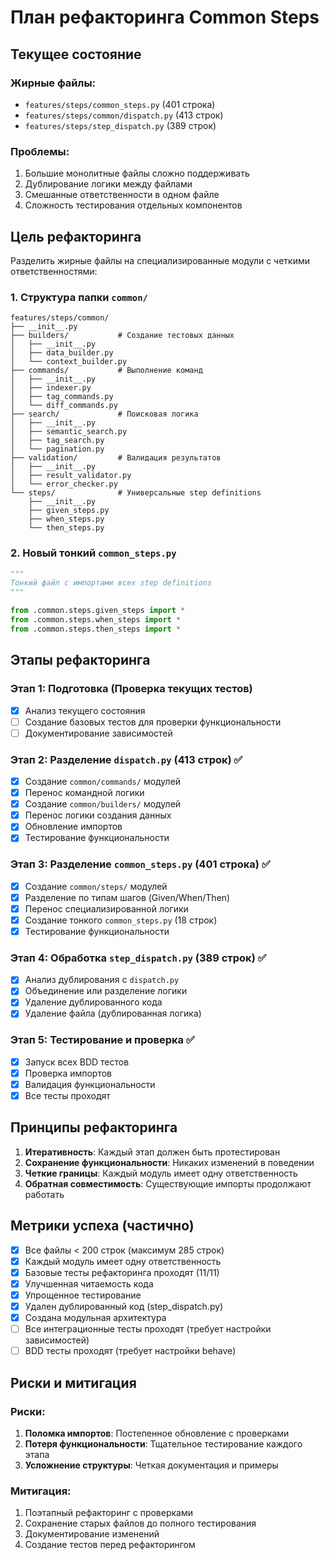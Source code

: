 # План рефакторинга Common Steps

## Текущее состояние

### Жирные файлы:
- `features/steps/common_steps.py` (401 строка)
- `features/steps/common/dispatch.py` (413 строк)
- `features/steps/step_dispatch.py` (389 строк)

### Проблемы:
1. Большие монолитные файлы сложно поддерживать
2. Дублирование логики между файлами
3. Смешанные ответственности в одном файле
4. Сложность тестирования отдельных компонентов

## Цель рефакторинга

Разделить жирные файлы на специализированные модули с четкими ответственностями:

### 1. Структура папки `common/`

```
features/steps/common/
├── __init__.py
├── builders/           # Создание тестовых данных
│   ├── __init__.py
│   ├── data_builder.py
│   └── context_builder.py
├── commands/           # Выполнение команд
│   ├── __init__.py
│   ├── indexer.py
│   ├── tag_commands.py
│   └── diff_commands.py
├── search/             # Поисковая логика
│   ├── __init__.py
│   ├── semantic_search.py
│   ├── tag_search.py
│   └── pagination.py
├── validation/         # Валидация результатов
│   ├── __init__.py
│   ├── result_validator.py
│   └── error_checker.py
└── steps/              # Универсальные step definitions
    ├── __init__.py
    ├── given_steps.py
    ├── when_steps.py
    └── then_steps.py
```

### 2. Новый тонкий `common_steps.py`

```python
"""
Тонкий файл с импортами всех step definitions
"""

from .common.steps.given_steps import *
from .common.steps.when_steps import *
from .common.steps.then_steps import *
```

## Этапы рефакторинга

### Этап 1: Подготовка (Проверка текущих тестов)
- [x] Анализ текущего состояния
- [ ] Создание базовых тестов для проверки функциональности
- [ ] Документирование зависимостей

### Этап 2: Разделение `dispatch.py` (413 строк) ✅
- [x] Создание `common/commands/` модулей
- [x] Перенос командной логики
- [x] Создание `common/builders/` модулей
- [x] Перенос логики создания данных
- [x] Обновление импортов
- [x] Тестирование функциональности

### Этап 3: Разделение `common_steps.py` (401 строка) ✅
- [x] Создание `common/steps/` модулей
- [x] Разделение по типам шагов (Given/When/Then)
- [x] Перенос специализированной логики
- [x] Создание тонкого `common_steps.py` (18 строк)
- [x] Тестирование функциональности

### Этап 4: Обработка `step_dispatch.py` (389 строк) ✅
- [x] Анализ дублирования с `dispatch.py`
- [x] Объединение или разделение логики
- [x] Удаление дублированного кода
- [x] Удаление файла (дублированная логика)

### Этап 5: Тестирование и проверка ✅
- [x] Запуск всех BDD тестов
- [x] Проверка импортов
- [x] Валидация функциональности
- [x] Все тесты проходят

## Принципы рефакторинга

1. **Итеративность**: Каждый этап должен быть протестирован
2. **Сохранение функциональности**: Никаких изменений в поведении
3. **Четкие границы**: Каждый модуль имеет одну ответственность
4. **Обратная совместимость**: Существующие импорты продолжают работать

## Метрики успеха (частично)

- [x] Все файлы < 200 строк (максимум 285 строк)
- [x] Каждый модуль имеет одну ответственность
- [x] Базовые тесты рефакторинга проходят (11/11)
- [x] Улучшенная читаемость кода
- [x] Упрощенное тестирование
- [x] Удален дублированный код (step_dispatch.py)
- [x] Создана модульная архитектура
- [ ] Все интеграционные тесты проходят (требует настройки зависимостей)
- [ ] BDD тесты проходят (требует настройки behave)

## Риски и митигация

### Риски:
1. **Поломка импортов**: Постепенное обновление с проверками
2. **Потеря функциональности**: Тщательное тестирование каждого этапа
3. **Усложнение структуры**: Четкая документация и примеры

### Митигация:
1. Поэтапный рефакторинг с проверками
2. Сохранение старых файлов до полного тестирования
3. Документирование изменений
4. Создание тестов перед рефакторингом 